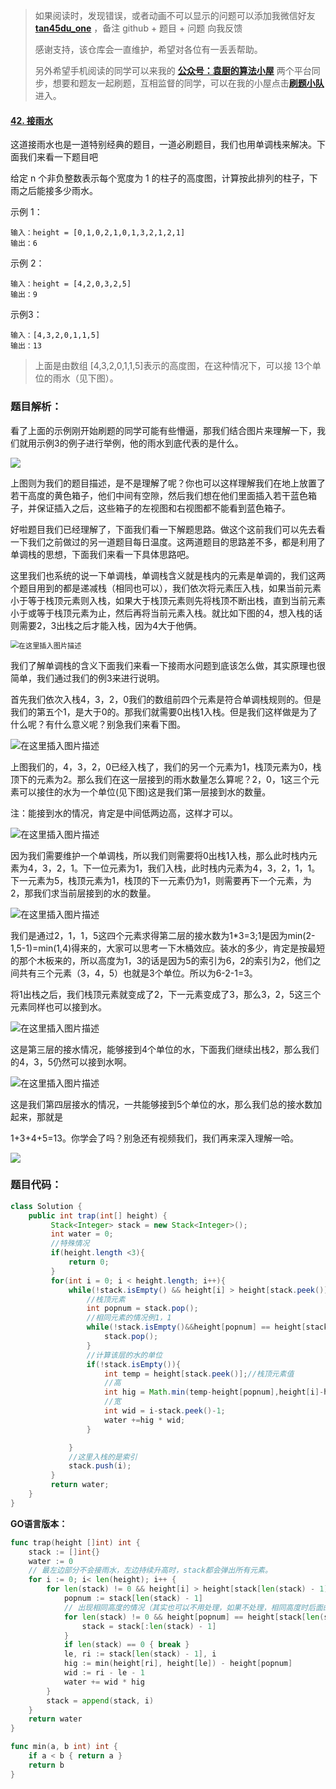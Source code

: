 > 如果阅读时，发现错误，或者动画不可以显示的问题可以添加我微信好友  **[tan45du_one](https://raw.githubusercontent.com/tan45du/tan45du.github.io/master/个人微信.15egrcgqd94w.jpg)** ，备注  github  + 题目 + 问题  向我反馈
>
> 感谢支持，该仓库会一直维护，希望对各位有一丢丢帮助。
>
> 另外希望手机阅读的同学可以来我的 <u>[**公众号：袁厨的算法小屋**](https://raw.githubusercontent.com/tan45du/test/master/微信图片_20210320152235.2pthdebvh1c0.png)</u> 两个平台同步，想要和题友一起刷题，互相监督的同学，可以在我的小屋点击<u>[**刷题小队**](https://raw.githubusercontent.com/tan45du/test/master/微信图片_20210320152235.2pthdebvh1c0.png)</u>进入。 

#### [42. 接雨水](https://leetcode-cn.com/problems/trapping-rain-water/)

这道接雨水也是一道特别经典的题目，一道必刷题目，我们也用单调栈来解决。下面我们来看一下题目吧

给定 n 个非负整数表示每个宽度为 1 的柱子的高度图，计算按此排列的柱子，下雨之后能接多少雨水。

示例 1：

```
输入：height = [0,1,0,2,1,0,1,3,2,1,2,1]
输出：6
```

示例 2：

```
输入：height = [4,2,0,3,2,5]
输出：9
```

示例3：

```
输入：[4,3,2,0,1,1,5]
输出：13
```

> 上面是由数组 [4,3,2,0,1,1,5]表示的高度图，在这种情况下，可以接 13个单位的雨水（见下图）。

### 题目解析：

看了上面的示例刚开始刷题的同学可能有些懵逼，那我们结合图片来理解一下，我们就用示例3的例子进行举例，他的雨水到底代表的是什么。

![](https://img-blog.csdnimg.cn/2021032013412768.png?x-oss-process=image/watermark,type_ZmFuZ3poZW5naGVpdGk,shadow_10,text_aHR0cHM6Ly9ibG9nLmNzZG4ubmV0L3FxXzMzODg1OTI0,size_16,color_FFFFFF,t_70)



上图则为我们的题目描述，是不是理解了呢？你也可以这样理解我们在地上放置了若干高度的黄色箱子，他们中间有空隙，然后我们想在他们里面插入若干蓝色箱子，并保证插入之后，这些箱子的左视图和右视图都不能看到蓝色箱子。

好啦题目我们已经理解了，下面我们看一下解题思路。做这个这前我们可以先去看一下我们之前做过的另一道题目每日温度。这两道题目的思路差不多，都是利用了单调栈的思想，下面我们来看一下具体思路吧。

这里我们也系统的说一下单调栈，单调栈含义就是栈内的元素是单调的，我们这两个题目用到的都是递减栈（相同也可以），我们依次将元素压入栈，如果当前元素小于等于栈顶元素则入栈，如果大于栈顶元素则先将栈顶不断出栈，直到当前元素小于或等于栈顶元素为止，然后再将当前元素入栈。就比如下图的4，想入栈的话则需要2，3出栈之后才能入栈，因为4大于他俩。

<img src="https://img-blog.csdnimg.cn/20210320134154434.png?x-oss-process=image/watermark,type_ZmFuZ3poZW5naGVpdGk,shadow_10,text_aHR0cHM6Ly9ibG9nLmNzZG4ubmV0L3FxXzMzODg1OTI0,size_16,color_FFFFFF,t_70" alt="在这里插入图片描述" style="zoom:80%;" />

我们了解单调栈的含义下面我们来看一下接雨水问题到底该怎么做，其实原理也很简单，我们通过我们的例3来进行说明。

首先我们依次入栈4，3，2，0我们的数组前四个元素是符合单调栈规则的。但是我们的第五个1，是大于0的。那我们就需要0出栈1入栈。但是我们这样做是为了什么呢？有什么意义呢？别急我们来看下图。

![在这里插入图片描述](https://img-blog.csdnimg.cn/20210320134213324.png?x-oss-process=image/watermark,type_ZmFuZ3poZW5naGVpdGk,shadow_10,text_aHR0cHM6Ly9ibG9nLmNzZG4ubmV0L3FxXzMzODg1OTI0,size_16,color_FFFFFF,t_70)

上图我们的，4，3，2，0已经入栈了，我们的另一个元素为1，栈顶元素为0，栈顶下的元素为2。那么我们在这一层接到的雨水数量怎么算呢？2，0，1这三个元素可以接住的水为一个单位(见下图)这是我们第一层接到水的数量。

注：能接到水的情况，肯定是中间低两边高，这样才可以。

![在这里插入图片描述](https://img-blog.csdnimg.cn/20210320134228696.png?x-oss-process=image/watermark,type_ZmFuZ3poZW5naGVpdGk,shadow_10,text_aHR0cHM6Ly9ibG9nLmNzZG4ubmV0L3FxXzMzODg1OTI0,size_16,color_FFFFFF,t_70)

因为我们需要维护一个单调栈，所以我们则需要将0出栈1入栈，那么此时栈内元素为4，3，2，1。下一位元素为1，我们入栈，此时栈内元素为4，3，2，1，1。下一元素为5，栈顶元素为1，栈顶的下一元素仍为1，则需要再下一个元素，为2，那我们求当前层接到的水的数量。

![在这里插入图片描述](https://img-blog.csdnimg.cn/20210320134249605.png?x-oss-process=image/watermark,type_ZmFuZ3poZW5naGVpdGk,shadow_10,text_aHR0cHM6Ly9ibG9nLmNzZG4ubmV0L3FxXzMzODg1OTI0,size_16,color_FFFFFF,t_70)

我们是通过2，1，1，5这四个元素求得第二层的接水数为1*3=3;1是因为min(2-1,5-1)=min(1,4)得来的，大家可以思考一下木桶效应。装水的多少，肯定是按最短的那个木板来的，所以高度为1，3的话是因为5的索引为6，2的索引为2，他们之间共有三个元素（3，4，5）也就是3个单位。所以为6-2-1=3。

将1出栈之后，我们栈顶元素就变成了2，下一元素变成了3，那么3，2，5这三个元素同样也可以接到水。

![在这里插入图片描述](https://img-blog.csdnimg.cn/20210320134307389.png?x-oss-process=image/watermark,type_ZmFuZ3poZW5naGVpdGk,shadow_10,text_aHR0cHM6Ly9ibG9nLmNzZG4ubmV0L3FxXzMzODg1OTI0,size_16,color_FFFFFF,t_70)

这是第三层的接水情况，能够接到4个单位的水，下面我们继续出栈2，那么我们的4，3，5仍然可以接到水啊。

![在这里插入图片描述](https://img-blog.csdnimg.cn/20210320134319646.png?x-oss-process=image/watermark,type_ZmFuZ3poZW5naGVpdGk,shadow_10,text_aHR0cHM6Ly9ibG9nLmNzZG4ubmV0L3FxXzMzODg1OTI0,size_16,color_FFFFFF,t_70)

这是我们第四层接水的情况，一共能够接到5个单位的水，那么我们总的接水数加起来，那就是

1+3+4+5=13。你学会了吗？别急还有视频我们，我们再来深入理解一哈。

![](https://img-blog.csdnimg.cn/20210319163622150.gif)

### 题目代码：

```java
class Solution {
    public int trap(int[] height) {
         Stack<Integer> stack = new Stack<Integer>();
         int water = 0;
         //特殊情况
         if(height.length <3){
             return 0;
         }       
         for(int i = 0; i < height.length; i++){
             while(!stack.isEmpty() && height[i] > height[stack.peek()]){
                 //栈顶元素
                 int popnum = stack.pop();
                 //相同元素的情况例1，1
                 while(!stack.isEmpty()&&height[popnum] == height[stack.peek()]){
                     stack.pop();
                 }
                 //计算该层的水的单位
                 if(!stack.isEmpty()){
                     int temp = height[stack.peek()];//栈顶元素值
                     //高
                     int hig = Math.min(temp-height[popnum],height[i]-height[popnum]);
                     //宽
                     int wid = i-stack.peek()-1;
                     water +=hig * wid;
                 }

             }
             //这里入栈的是索引
             stack.push(i);
         }
         return water;
    }
}
```

**GO语言版本：**

```go
func trap(height []int) int {
    stack := []int{}
    water := 0
    // 最左边部分不会接雨水，左边持续升高时，stack都会弹出所有元素。
    for i := 0; i< len(height); i++ {
        for len(stack) != 0 && height[i] > height[stack[len(stack) - 1]] {
            popnum := stack[len(stack) - 1]
            // 出现相同高度的情况（其实也可以不用处理，如果不处理，相同高度时后面的hig为0，会产生很多无效的计算）
            for len(stack) != 0 && height[popnum] == height[stack[len(stack) - 1]] {
                stack = stack[:len(stack) - 1]
            }
            if len(stack) == 0 { break }
            le, ri := stack[len(stack) - 1], i
            hig := min(height[ri], height[le]) - height[popnum]
            wid := ri - le - 1
            water += wid * hig
        }
        stack = append(stack, i)
    }
    return water
}

func min(a, b int) int {
    if a < b { return a }
    return b
}
```

### 



